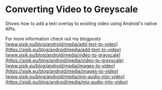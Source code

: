 # Converting Video to Greyscale

Shows how to add a text overlay to existing video using Android's native APIs. 

For more information check out my blogposts
[www.sisik.eu/blog/android/media/add-text-to-video](https://sisik.eu/blog/android/media/add-text-to-video)
[www.sisik.eu/blog/android/media/video-to-grayscale](https://sisik.eu/blog/android/media/video-to-grayscale)
[www.sisik.eu/blog/android/media/images-to-video](https://sisik.eu/blog/android/media/images-to-video)
[www.sisik.eu/blog/android/media/mix-audio-into-video](https://sisik.eu/blog/android/media/mix-audio-into-video)